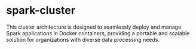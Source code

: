 # spark-cluster
This cluster architecture is designed to seamlessly deploy and manage Spark applications in Docker containers, providing a portable and scalable solution for organizations with diverse data processing needs.
